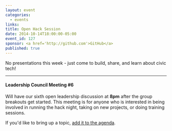 ```yaml
---
layout: event
categories: 
  - events
links:
title: Open Hack Session
date: 2014-10-14T18:00:00-05:00
event_id: 127
sponsor: <a href='http://github.com'>GitHub</a>
published: true
---
```


No presentations this week - just come to build, share, and learn about civic tech!

---

#### Leadership Council Meeting #6

Will have our sixth open leadership discussion at **8pm** after the group breakouts get started. This meeting is for anyone who is interested in being involved in running the hack night, taking on new projects, or doing training sessions. 

If you'd like to bring up a topic, [add it to the agenda](https://docs.google.com/document/d/1TI0D_dEmtRw7CLNjDhpDr6T1e_R6TGN2ltDICtWGF9s/edit#).